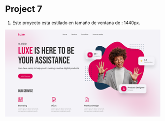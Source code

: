 # Project 7
1. Este proyecto esta estilado en tamaño de ventana de : 1440px.

![Personal Portfolio](reference.png)
